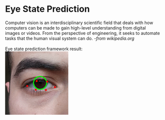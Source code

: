 # Eye State Prediction  
Computer vision is an interdisciplinary scientific field that deals with how computers can be made to gain high-level understanding from digital images or videos. From the perspective of engineering, it seeks to automate tasks that the human visual system can do.  *-from wikipedia.org*
<br/>
<br/>
Eye state prediction framework result:  
![alt text](./imgs/eye_state.gif)

